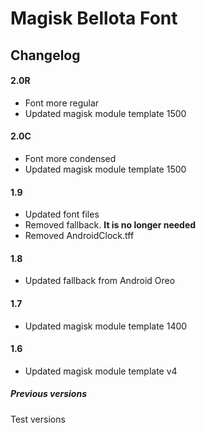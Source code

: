 # Magisk Bellota Font
## Changelog ##
#### 2.0R ####
* Font more regular
* Updated magisk module template 1500

#### 2.0C ####
* Font more condensed
* Updated magisk module template 1500

#### 1.9 ####
* Updated font files
* Removed fallback. **It is no longer needed**
* Removed AndroidClock.tff

#### 1.8 ####
* Updated fallback from Android Oreo

#### 1.7 ####
* Updated magisk module template 1400

#### 1.6 ####
* Updated magisk module template v4

##### Previous versions #####
Test versions